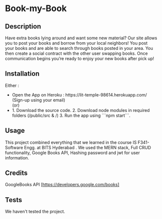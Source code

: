 # Book-my-Book
## Description 
Have extra books lying around and want some new material? Our site allows you to post your books and borrow from your local neighbors! You post your books and are able to search through books posted in your area. You then create a social contract with the other user swapping books. Once communication begins you’re ready to enjoy your new books after pick up!


## Installation
Either : 
<ul>
 <li>
Open the App on Heroku : https://lit-temple-98614.herokuapp.com/ (Sign-up using your email)
 </li>
(or)
 <li>
 1. Download the source code.
 2. Download node modules in required folders (/public/src & /)
 3. Run the app using ```npm start```.
</ul>


## Usage 
This project combined everything that we learned in the course IS F341- Software Engg. at BITS Hyderabad . We used the MERN stack, Full CRUD functionality, Google Books API, Hashing password and jwt for user information. 
 

## Credits
GoogleBooks API [https://developers.google.com/books]

## Tests
We haven't tested the project.



